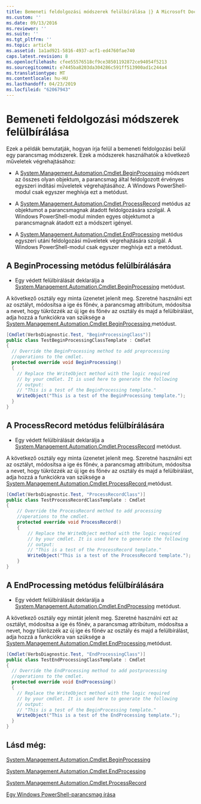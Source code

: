 ```yaml
---
title: Bemeneti feldolgozási módszerek felülbírálása |} A Microsoft Docs
ms.custom: ''
ms.date: 09/13/2016
ms.reviewer: ''
ms.suite: ''
ms.tgt_pltfrm: ''
ms.topic: article
ms.assetid: 1a1ad921-5816-4937-acf1-ed4760fae740
caps.latest.revision: 8
ms.openlocfilehash: cfee55576518cf9ce38501192872ce94054f5213
ms.sourcegitcommit: e7445ba8203da304286c591ff513900ad1c244a4
ms.translationtype: MT
ms.contentlocale: hu-HU
ms.lasthandoff: 04/23/2019
ms.locfileid: "62067943"
---
```

# <a name="how-to-override-input-processing-methods"></a>Bemeneti feldolgozási módszerek felülbírálása

Ezek a példák bemutatják, hogyan írja felül a bemeneti feldolgozási belül egy parancsmag módszerek. Ezek a módszerek használhatók a következő műveletek végrehajtásához:

- A [System.Management.Automation.Cmdlet.BeginProcessing](/dotnet/api/System.Management.Automation.Cmdlet.BeginProcessing) módszert az összes olyan objektum, a parancsmag által feldolgozott érvényes egyszeri indítási műveletek végrehajtásához. A Windows PowerShell-modul csak egyszer meghívja ezt a metódust.

- A [System.Management.Automation.Cmdlet.ProcessRecord](/dotnet/api/System.Management.Automation.Cmdlet.ProcessRecord) metódus az objektumot a parancsmagnak átadott feldolgozására szolgál. A Windows PowerShell-modul minden egyes objektumot a parancsmagnak átadott ezt a módszert igényel.

- A [System.Management.Automation.Cmdlet.EndProcessing](/dotnet/api/System.Management.Automation.Cmdlet.EndProcessing) metódus egyszeri utáni feldolgozási műveletek végrehajtására szolgál. A Windows PowerShell-modul csak egyszer meghívja ezt a metódust.

## <a name="to-override-the-beginprocessing-method"></a>A BeginProcessing metódus felülbírálására

- Egy védett felülbírálását deklarálja a [System.Management.Automation.Cmdlet.BeginProcessing](/dotnet/api/System.Management.Automation.Cmdlet.BeginProcessing) metódust.

A következő osztály egy minta üzenetet jelenít meg. Szeretné használni ezt az osztályt, módosítsa a ige és főnév, a parancsmag attribútum, módosítsa a nevet, hogy tükrözzék az új ige és főnév az osztály és majd a felülbírálást, adja hozzá a funkciókra van szüksége a [System.Management.Automation.Cmdlet.BeginProcessing ](/dotnet/api/System.Management.Automation.Cmdlet.BeginProcessing) metódust.

```csharp
[Cmdlet(VerbsDiagnostic.Test, "BeginProcessingClass")]
public class TestBeginProcessingClassTemplate : Cmdlet
{
  // Override the BeginProcessing method to add preprocessing
  //operations to the cmdlet.
  protected override void BeginProcessing()
  {
    // Replace the WriteObject method with the logic required
    // by your cmdlet. It is used here to generate the following
    // output:
    // "This is a test of the BeginProcessing template."
    WriteObject("This is a test of the BeginProcessing template.");
  }
}
```

## <a name="to-override-the-processrecord-method"></a>A ProcessRecord metódus felülbírálására

- Egy védett felülbírálását deklarálja a [System.Management.Automation.Cmdlet.ProcessRecord](/dotnet/api/System.Management.Automation.Cmdlet.ProcessRecord) metódust.

A következő osztály egy minta üzenetet jelenít meg. Szeretné használni ezt az osztályt, módosítsa a ige és főnév, a parancsmag attribútum, módosítsa a nevet, hogy tükrözzék az új ige és főnév az osztály és majd a felülbírálást, adja hozzá a funkciókra van szüksége a [System.Management.Automation.Cmdlet.ProcessRecord ](/dotnet/api/System.Management.Automation.Cmdlet.ProcessRecord) metódust.

```csharp
[Cmdlet(VerbsDiagnostic.Test, "ProcessRecordClass")]
public class TestProcessRecordClassTemplate : Cmdlet
{
    // Override the ProcessRecord method to add processing
    //operations to the cmdlet.
    protected override void ProcessRecord()
    {
        // Replace the WriteObject method with the logic required
        // by your cmdlet. It is used here to generate the following
        // output:
        // "This is a test of the ProcessRecord template."
        WriteObject("This is a test of the ProcessRecord template.");
    }
}

```

## <a name="to-override-the-endprocessing-method"></a>A EndProcessing metódus felülbírálására

- Egy védett felülbírálását deklarálja a [System.Management.Automation.Cmdlet.EndProcessing](/dotnet/api/System.Management.Automation.Cmdlet.EndProcessing) metódust.

A következő osztály egy mintát jelenít meg. Szeretné használni ezt az osztályt, módosítsa a ige és főnév, a parancsmag attribútum, módosítsa a nevet, hogy tükrözzék az új ige és főnév az osztály és majd a felülbírálást, adja hozzá a funkciókra van szüksége a [System.Management.Automation.Cmdlet.EndProcessing ](/dotnet/api/System.Management.Automation.Cmdlet.EndProcessing) metódust.

```csharp
[Cmdlet(VerbsDiagnostic.Test, "EndProcessingClass")]
public class TestEndProcessingClassTemplate : Cmdlet
{
  // Override the EndProcessing method to add postprocessing
  //operations to the cmdlet.
  protected override void EndProcessing()
  {
    // Replace the WriteObject method with the logic required
    // by your cmdlet. It is used here to generate the following
    // output:
    // "This is a test of the BeginProcessing template."
    WriteObject("This is a test of the EndProcessing template.");
  }
}
```

## <a name="see-also"></a>Lásd még:

[System.Management.Automation.Cmdlet.BeginProcessing](/dotnet/api/System.Management.Automation.Cmdlet.BeginProcessing)

[System.Management.Automation.Cmdlet.EndProcessing](/dotnet/api/System.Management.Automation.Cmdlet.EndProcessing)

[System.Management.Automation.Cmdlet.ProcessRecord](/dotnet/api/System.Management.Automation.Cmdlet.ProcessRecord)

[Egy Windows PowerShell-parancsmag írása](./writing-a-windows-powershell-cmdlet.md)
